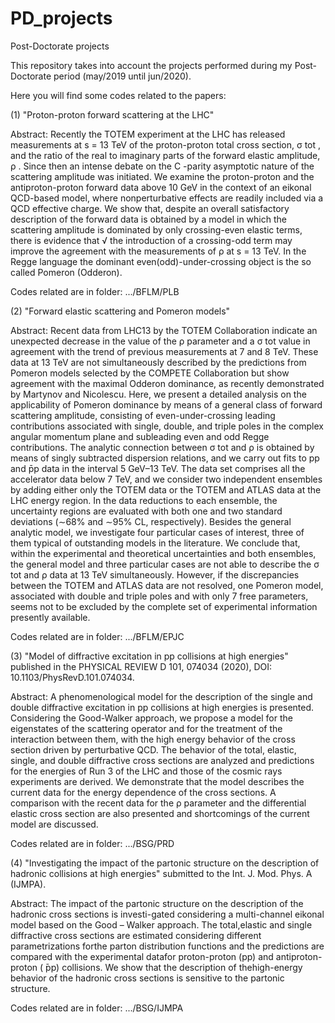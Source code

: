 # PD_projects
Post-Doctorate projects 

This repository takes into account the projects performed during my Post-Doctorate period (may/2019 until jun/2020).

Here you will find some codes related to the papers:

(1) "Proton-proton forward scattering at the LHC"

Abstract: Recently the TOTEM experiment at the LHC has released measurements at s = 13 TeV of the proton-proton total cross section, σ tot , and the ratio of the real to imaginary parts of the forward elastic amplitude, ρ . Since then an intense debate on the C -parity asymptotic nature of the scattering amplitude
was initiated. We examine the proton-proton and the antiproton-proton forward data above 10 GeV in the context of an eikonal QCD-based model, where nonperturbative effects are readily included via a QCD effective charge. We show that, despite an overall satisfactory description of the forward data is
obtained by a model in which the scattering amplitude is dominated by only crossing-even elastic terms, there is evidence that √ the introduction of a crossing-odd term may improve the agreement with the measurements of ρ at s = 13 TeV. In the Regge language the dominant even(odd)-under-crossing object
is the so called Pomeron (Odderon).

Codes related are in folder: .../BFLM/PLB

(2) "Forward elastic scattering and Pomeron models"

Abstract: Recent data from LHC13 by the TOTEM Collaboration indicate an unexpected decrease in the value of the ρ parameter and a σ tot value in agreement with the trend of previous measurements at 7 and 8 TeV. These data at 13 TeV are not simultaneously described by the predictions from Pomeron models selected by the
COMPETE Collaboration but show agreement with the maximal Odderon dominance, as recently demonstrated by Martynov and Nicolescu. Here, we present a detailed analysis on the applicability of Pomeron dominance by means of a general class of forward scattering amplitude, consisting of even-under-crossing leading contributions associated with single, double, and triple poles in the complex angular momentum plane and subleading even and odd Regge contributions. The analytic connection between σ tot and ρ is obtained by means of singly subtracted dispersion relations, and we carry out fits to pp and p̄p data in the interval 5 GeV–13 TeV. The data set comprises all the accelerator data below 7 TeV, and we consider two independent ensembles by adding either only the TOTEM data or the TOTEM and ATLAS data at the LHC energy region. In the data reductions to each ensemble, the uncertainty regions are evaluated with both one and two standard deviations (∼68% and ∼95% CL, respectively). Besides the general analytic model, we investigate four particular cases of interest, three of them typical of outstanding
models in the literature. We conclude that, within the experimental and theoretical uncertainties and both ensembles, the general model and three particular cases are not able to describe the σ tot and ρ data at 13 TeV simultaneously. However, if the discrepancies between the TOTEM and ATLAS data are not resolved,
one Pomeron model, associated with double and triple poles and with only 7 free parameters, seems not to be excluded by the complete set of experimental information presently available.

Codes related are in folder: .../BFLM/EPJC

(3) "Model of diffractive excitation in pp collisions at high energies" published in the PHYSICAL REVIEW D 101, 074034 (2020), DOI: 10.1103/PhysRevD.101.074034.

Abstract: A phenomenological model for the description of the single and double diffractive excitation in pp collisions at high energies is presented. Considering the Good-Walker approach, we propose a model for the eigenstates of the scattering operator and for the treatment of the interaction between them, with the high energy behavior of the cross section driven by perturbative QCD. The behavior of the total, elastic, single, and double diffractive cross sections are analyzed and predictions for the energies of Run 3 of the LHC and those of the cosmic rays experiments are derived. We demonstrate that the model describes the current data for the energy dependence of the cross sections. A comparison with the recent data for the ρ parameter and the differential elastic cross section are also presented and shortcomings of the current model are discussed.

Codes related are in folder: .../BSG/PRD

(4) "Investigating the impact of the partonic structure on the description of hadronic collisions at high energies" submitted to the Int. J. Mod. Phys. A (IJMPA).

Abstract: The impact of the partonic structure on the description of the hadronic cross sections is investi-gated considering a multi-channel eikonal model based on the Good – Walker approach. The total,elastic and single diffractive cross sections are estimated considering different parametrizations forthe parton distribution functions and the predictions are compared with the experimental datafor proton-proton (pp) and antiproton-proton ( ̄pp) collisions. We show that the description of thehigh-energy behavior of the hadronic cross sections is sensitive to the partonic structure.

Codes related are in folder: .../BSG/IJMPA
